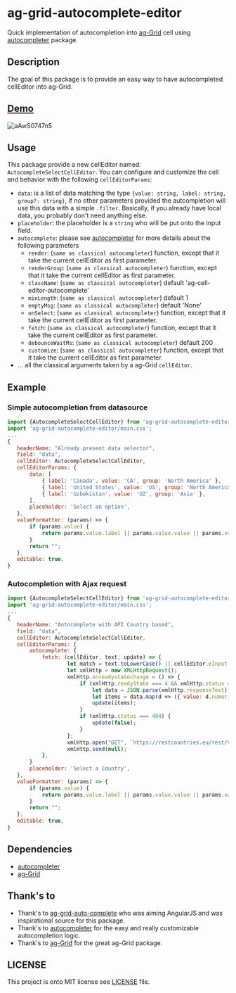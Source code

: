 # ag-grid-autocomplete-editor
Quick implementation of autocompletion into [ag-Grid](https://github.com/ag-grid/ag-grid) cell using [autocompleter](https://github.com/kraaden/autocomplete) package.

## Description
The goal of this package is to provide an easy way to have autocompleted cellEditor into ag-Grid.

## [Demo](https://stackblitz.com/edit/ag-grid-autocomplete-editor)
![aAwS0747n5](https://user-images.githubusercontent.com/8771783/54754946-0bdae680-4be5-11e9-9a49-b2b56d0d762c.gif)

## Usage
This package provide a new cellEditor named: `AutocompleteSelectCellEditor`.
You can configure and customize the cell and behavior with the following `cellEditorParams`:

- `data`: is a list of data matching the type `{value: string, label: string, group?: string}`, if no other parameters provided
   the autcompletion will use this data with a simple `.filter`. Basically, if you already have local data, you probably don't need anything else.
- `placeholder`: the placeholder is a `string` who will be put onto the input field.
- `autocomplete`: please see [autocompleter](https://github.com/kraaden/autocomplete) for more details about the following parameters
    - `render`: (`same as classical autocompleter`) function, except that it take the current cellEditor as first parameter.
    - `renderGroup`: (`same as classical autocompleter`) function, except that it take the current cellEditor as first parameter. 
    - `className`: (`same as classical autocompleter`) default 'ag-cell-editor-autocomplete'
    - `minLength`: (`same as classical autocompleter`) default 1
    - `emptyMsg`: (`same as classical autocompleter`) default 'None'
    - `onSelect`: (`same as classical autocompleter`) function, except that it take the current cellEditor as first parameter.
    - `fetch`: (`same as classical autocompleter`) function, except that it take the current cellEditor as first parameter.
    - `debounceWaitMs`: (`same as classical autocompleter`) default 200
    - `customize`: (`same as classical autocompleter`) function, except that it take the current cellEditor as first parameter.
 - ... all the classical arguments taken by a ag-Grid `cellEditor`.
 
## Example
 
### Simple autocompletion from datasource
 ```js
import {AutocompleteSelectCellEditor} from 'ag-grid-autocomplete-editor';
import 'ag-grid-autocomplete-editor/main.css';
...
{
    headerName: "Already present data selector",
    field: "data",
    cellEditor: AutocompleteSelectCellEditor,
    cellEditorParams: {
        data: [
            { label: 'Canada', value: 'CA', group: 'North America' },
            { label: 'United States', value: 'US', group: 'North America' },
            { label: 'Uzbekistan', value: 'UZ', group: 'Asia' },
        ],
        placeholder: 'Select an option',
    },
    valueFormatter: (params) => {
        if (params.value) {
            return params.value.label || params.value.value || params.value;
        }
        return "";
    },
    editable: true,
}
```

### Autocompletion with Ajax request
 ```js
import {AutocompleteSelectCellEditor} from 'ag-grid-autocomplete-editor';
import 'ag-grid-autocomplete-editor/main.css';
...
{
    headerName: "Autocomplete with API Country based",
    field: "data",
    cellEditor: AutocompleteSelectCellEditor,
    cellEditorParams: {
        autocomplete: {
            fetch: (cellEditor, text, update) => {
                    let match = text.toLowerCase() || cellEditor.eInput.value.toLowerCase();
                    let xmlHttp = new XMLHttpRequest();
                    xmlHttp.onreadystatechange = () => {
                        if (xmlHttp.readyState === 4 && xmlHttp.status === 200) {
                            let data = JSON.parse(xmlHttp.responseText);
                            let items = data.map(d => ({ value: d.numericCode, label: d.name, group: d.region }));
                            update(items);
                        }
                        if (xmlHttp.status === 404) {
                            update(false);
                        }
                    };
                    xmlHttp.open("GET", `https://restcountries.eu/rest/v2/name/${match}`, true);
                    xmlHttp.send(null);
            },
        }
        placeholder: 'Select a Country',
    },
    valueFormatter: (params) => {
        if (params.value) {
            return params.value.label || params.value.value || params.value;
        }
        return "";
    },
    editable: true,
}
```

## Dependencies
 - [autocompleter](https://github.com/kraaden/autocomplete) 
 - [ag-Grid](https://github.com/ag-grid/ag-grid)

## Thank's to
- Thank's to [ag-grid-auto-complete](https://github.com/superman-lopez/ag-grid-auto-complete) who was aiming AngularJS and was inspirational source for this package.
- Thank's to [autocompleter](https://github.com/kraaden/autocomplete) for the easy and really customizable autocompletion logic.
- Thank's to [ag-Grid](https://github.com/ag-grid/ag-grid) for the great ag-Grid package.

 
## LICENSE
This project is onto MIT license see [LICENSE](./LICENSE) file.
